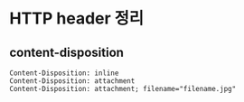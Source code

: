 # HTTP header 정리

## content-disposition
```text
Content-Disposition: inline
Content-Disposition: attachment
Content-Disposition: attachment; filename="filename.jpg"
```
